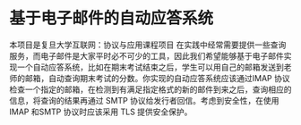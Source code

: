 # 基于电子邮件的自动应答系统
本项目是复旦大学互联网：协议与应用课程项目
在实践中经常需要提供一些查询服务，而电子邮件是大家平时必不可少的工具，因此我们希望能够基于电子邮件实现一个自动应答系统，比如在期末考试结束之后，学生可以用自己的邮箱发送到老师的邮箱，自动查询期末考试的分数。你实现的自动应答系统应该通过IMAP 协议检查一个指定的邮箱，在检测到有满足指定格式的新的邮件到来之后，查询相应的信息，将查询的结果再通过 SMTP 协议给发行者回信。考虑到安全性，在使用 IMAP 和SMTP 协议时应该采用 TLS 提供安全保护。